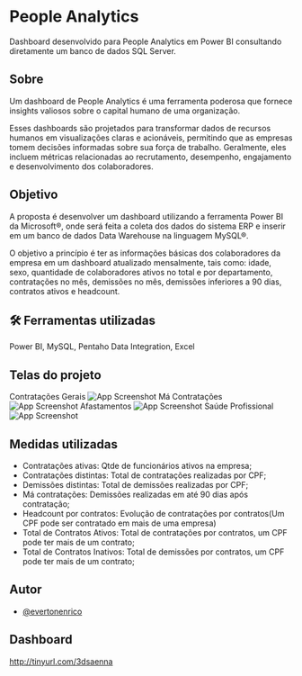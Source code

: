
# People Analytics

Dashboard desenvolvido para People Analytics em Power BI consultando diretamente um banco de dados SQL Server.


## Sobre
Um dashboard de People Analytics é uma ferramenta poderosa que fornece insights valiosos sobre o capital humano de uma organização. 

Esses dashboards são projetados para transformar dados de recursos humanos em visualizações claras e acionáveis, permitindo que as empresas tomem decisões informadas sobre sua força de trabalho. Geralmente, eles incluem métricas relacionadas ao recrutamento, desempenho, engajamento e desenvolvimento dos colaboradores.
## Objetivo
 A proposta é desenvolver um dashboard utilizando a ferramenta Power BI da Microsoft®, onde será feita a coleta dos dados do sistema ERP e inserir em um banco de dados Data Warehouse na linguagem MySQL®.

 O objetivo a princípio é ter as informações básicas dos colaboradores da empresa em um dashboard atualizado mensalmente, tais como: idade, sexo, quantidade de colaboradores ativos no total e por departamento, contratações no mês, demissões no mês, demissões inferiores a 90 dias, contratos ativos e headcount.

## 🛠 Ferramentas utilizadas
Power BI, MySQL, Pentaho Data Integration, Excel

## Telas do projeto

Contratações Gerais
![App Screenshot](https://i.ibb.co/qRWKnRQ/tela-001.png)
Má Contratações
![App Screenshot](https://i.ibb.co/714rWFf/tela-002.png)
Afastamentos
![App Screenshot](https://i.ibb.co/HT3yM9V/tela-003.png)
Saúde Profissional
![App Screenshot](https://i.ibb.co/fH3HC5N/tela-004.png)


## Medidas utilizadas

- Contratações ativas: Qtde de funcionários ativos na empresa;
- Contratações distintas: Total de contratações realizadas por CPF;
- Demissões distintas: Total de demissões realizadas por CPF;
- Má contratações: Demissões realizadas em até 90 dias após contratação;
- Headcount por contratos: Evolução de contratações por contratos(Um CPF pode ser contratado em mais de uma empresa)
- Total de Contratos Ativos: Total de contratações por contratos, um CPF pode ter mais de um contrato;
- Total de Contratos Inativos: Total de demissões por contratos, um CPF pode ter mais de um contrato;



## Autor

- [@evertonenrico](https://www.github.com/evertonenrico)


## Dashboard

http://tinyurl.com/3dsaenna

